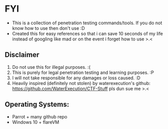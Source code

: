 # FYI
- This is a collection of penetration testing commands/tools. If you do not know how to use then don't use :D
- Created this for easy references so that i can save 10 seconds of my life instead of googling like mad or on the event i forget how to use >.<


## Disclaimer
1. Do not use this for illegal purposes. :(
2. This is purely for legal penetration testing and learning purposes. :P 
3. I will not take responsible for any damages or loss caused. :D
4. Heavily inspired (definitely not stolen) by waterexecution's github: https://github.com/WaterExecution/CTF-Stuff pls dun sue me >.<

## Operating Systems:
- Parrot + many github repo
- Windows 10 + flareVM
